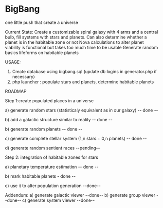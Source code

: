 # BigBang
one little push that create a universe

Current State:
Create a customizable spiral galaxy with 4 arms and a central bulb, fill systems with stars and planets.
Can also determine whether a planet is in the habitable zone or not
Nova calculations to alter planet viability is functional but takes too much time to be usable
Generate random basics lifeforms on habitable planets

USAGE:
1) Create database using bigbang.sql (update db logins in generator.php if necessary) 
2) php launcher : populate stars and planets, determine habitable planets

ROADMAP

Step 1:create populated places in a universe 

a) generate random stars (statisticaly equivalent as in our galaxy) -- done --

b) add a galactic structure similar to reality -- done --

b) generate random planets -- done --

c) generate complete stellar system (1,n stars + 0,n planets) -- done --

d) generate random sentient races --pending--


Step 2: integration of habitable zones for stars 

a) planetary temperature estimation -- done --

b) mark habitable planets - done --

c) use it to alter population generation --done--

Addendum:
a) generate galactic viewer --done--
b) generate group viewer --done--
c) generate system viewer --done--
